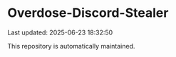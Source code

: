# Overdose-Discord-Stealer

Last updated: 2025-06-23 18:32:50

This repository is automatically maintained.
